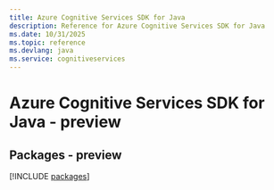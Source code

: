 ```yaml
---
title: Azure Cognitive Services SDK for Java
description: Reference for Azure Cognitive Services SDK for Java
ms.date: 10/31/2025
ms.topic: reference
ms.devlang: java
ms.service: cognitiveservices
---
```

# Azure Cognitive Services SDK for Java - preview
## Packages - preview
[!INCLUDE [packages](cognitive-services-index.md)]